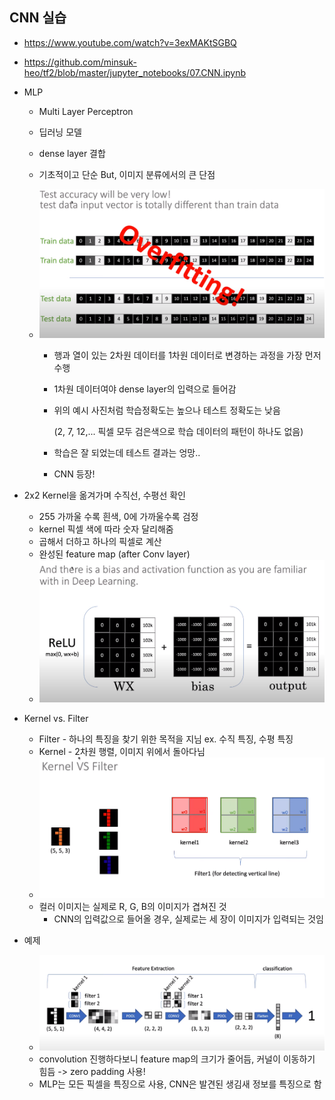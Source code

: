 ## CNN 실습

- https://www.youtube.com/watch?v=3exMAKtSGBQ

- https://github.com/minsuk-heo/tf2/blob/master/jupyter_notebooks/07.CNN.ipynb

- MLP 

  - Multi Layer Perceptron

  - 딥러닝 모델

  - dense layer 결합

  - 기초적이고 단순 But, 이미지 분류에서의 큰 단점

  - ![image-20210315022731029](image/image-20210315022731029.png)

    - 행과 열이 있는 2차원 데이터를 1차원 데이터로 변경하는 과정을 가장 먼저 수행

    - 1차원 데이터여야 dense layer의 입력으로 들어감

    - 위의 예시 사진처럼 학습정확도는 높으나 테스트 정확도는 낮음

      (2, 7, 12,... 픽셀 모두 검은색으로 학습 데이터의 패턴이 하나도 없음)

    - 학습은 잘 되었는데 테스트 결과는 엉망.. 

    - CNN 등장!

- 2x2 Kernel을 옮겨가며 수직선, 수평선 확인

  - 255 가까울 수록 흰색, 0에 가까울수록 검정
  - kernel 픽셀 색에 따라 숫자 달리해줌
  - 곱해서 더하고 하나의 픽셀로 계산
  - 완성된 feature map (after Conv layer)
  - ![image-20210315024541432](image/image-20210315024541432.png)

- Kernel vs. Filter

  - Filter - 하나의 특징을 찾기 위한 목적을 지님 ex. 수직 특징, 수평 특징
  - Kernel - 2차원 행렬, 이미지 위에서 돌아다님
  - ![image-20210315024721972](image/image-20210315024721972.png)
  - 컬러 이미지는 실제로 R, G, B의 이미지가 겹쳐진 것
    - CNN의 입력값으로 들어올 경우, 실제로는 세 장이 이미지가 입력되는 것임

- 예제

  - ![image-20210315025001092](image/image-20210315025001092.png)
  - convolution 진행하다보니 feature map의 크기가 줄어듬, 커널이 이동하기 힘듬 -> zero padding 사용!
  - MLP는 모든 픽셀을 특징으로 사용, CNN은 발견된 생김새 정보를 특징으로 함